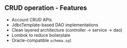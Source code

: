## CRUD operation - Features
- Account CRUD APIs
- JdbcTemplate-based DAO implementations
- Clean layered architecture (controller → service → dao)
- Lombok to reduce boilerplate
- Oracle-compatible `schema.sql`
